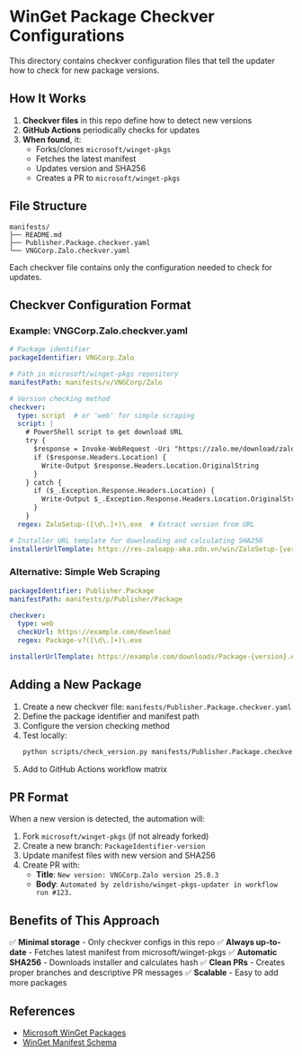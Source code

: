 # WinGet Package Checkver Configurations

This directory contains checkver configuration files that tell the updater how to check for new package versions.

## How It Works

1. **Checkver files** in this repo define how to detect new versions
2. **GitHub Actions** periodically checks for updates
3. **When found**, it:
   - Forks/clones `microsoft/winget-pkgs`
   - Fetches the latest manifest
   - Updates version and SHA256
   - Creates a PR to `microsoft/winget-pkgs`

## File Structure

```
manifests/
├── README.md
├── Publisher.Package.checkver.yaml
└── VNGCorp.Zalo.checkver.yaml
```

Each checkver file contains only the configuration needed to check for updates.

## Checkver Configuration Format

### Example: VNGCorp.Zalo.checkver.yaml

```yaml
# Package identifier
packageIdentifier: VNGCorp.Zalo

# Path in microsoft/winget-pkgs repository
manifestPath: manifests/v/VNGCorp/Zalo

# Version checking method
checkver:
  type: script  # or 'web' for simple scraping
  script: |
    # PowerShell script to get download URL
    try {
      $response = Invoke-WebRequest -Uri "https://zalo.me/download/zalo-pc" -MaximumRedirection 0
      if ($response.Headers.Location) {
        Write-Output $response.Headers.Location.OriginalString
      }
    } catch {
      if ($_.Exception.Response.Headers.Location) {
        Write-Output $_.Exception.Response.Headers.Location.OriginalString
      }
    }
  regex: ZaloSetup-([\d\.]+)\.exe  # Extract version from URL

# Installer URL template for downloading and calculating SHA256
installerUrlTemplate: https://res-zaloapp-aka.zdn.vn/win/ZaloSetup-{version}.exe
```

### Alternative: Simple Web Scraping

```yaml
packageIdentifier: Publisher.Package
manifestPath: manifests/p/Publisher/Package

checkver:
  type: web
  checkUrl: https://example.com/download
  regex: Package-v?([\d\.]+)\.exe

installerUrlTemplate: https://example.com/downloads/Package-{version}.exe
```

## Adding a New Package

1. Create a new checkver file: `manifests/Publisher.Package.checkver.yaml`
2. Define the package identifier and manifest path
3. Configure the version checking method
4. Test locally:
   ```bash
   python scripts/check_version.py manifests/Publisher.Package.checkver.yaml
   ```
5. Add to GitHub Actions workflow matrix

## PR Format

When a new version is detected, the automation will:

1. Fork `microsoft/winget-pkgs` (if not already forked)
2. Create a new branch: `PackageIdentifier-version`
3. Update manifest files with new version and SHA256
4. Create PR with:
   - **Title**: `New version: VNGCorp.Zalo version 25.8.3`
   - **Body**: `Automated by zeldrisho/winget-pkgs-updater in workflow run #123.`

## Benefits of This Approach

✅ **Minimal storage** - Only checkver configs in this repo
✅ **Always up-to-date** - Fetches latest manifest from microsoft/winget-pkgs
✅ **Automatic SHA256** - Downloads installer and calculates hash
✅ **Clean PRs** - Creates proper branches and descriptive PR messages
✅ **Scalable** - Easy to add more packages

## References

- [Microsoft WinGet Packages](https://github.com/microsoft/winget-pkgs)
- [WinGet Manifest Schema](https://github.com/microsoft/winget-cli/tree/master/schemas)
